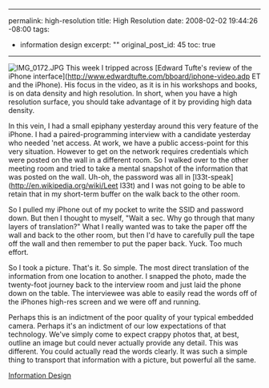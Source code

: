 ----- 
permalink: high-resolution
title: High Resolution
date: 2008-02-02 19:44:26 -08:00
tags:
- information design
excerpt: ""
original_post_id: 45
toc: true
-----
![IMG_0172.JPG](/images/2008/02/img-01721.jpg)
This week I tripped across [Edward Tufte's review of the iPhone interface](http://www.edwardtufte.com/bboard/iphone-video.adp ET and the iPhone). His focus in the video, as it is in his workshops and books, is on data density and high resolution. In short, when you have a high resolution surface, you should take advantage of it by providing high data density.

In this vein, I had a small epiphany yesterday around this very feature of the iPhone. I had a paired-programming interview with a candidate yesterday who needed 'net access. At work, we have a public access-point for this very situation. However to get on the network requires credentials which were posted on the wall in a different room. So I walked over to the other meeting room and tried to take a mental snapshot of the information that was posted on the wall. Uh-oh, the password was all in [l33t-speak](http://en.wikipedia.org/wiki/Leet l33t) and I was not going to be able to retain that in my short-term buffer on the walk back to the other room.

So I pulled my iPhone out of my pocket to write the SSID and password down. But then I thought to myself, "Wait a sec. Why go through that many layers of translation?" What I really wanted was to take the paper off the wall and back to the other room, but then I'd have to carefully pull the tape off the wall and then remember to put the paper back. Yuck. Too much effort.

So I took a picture. That's it. So simple. The most direct translation of the information from one location to another. I snapped the photo, made the twenty-foot journey back to the interview room and just laid the phone down on the table. The interviewee was able to easily read the words off of the iPhones high-res screen and we were off and running.



Perhaps this is an indictment of the poor quality of your typical embedded camera. Perhaps it's an indictment of our low expectations of that technology. We've simply come to expect crappy photos that, at best, outline an image but could never actually provide any detail. This was different. You could actually read the words clearly. It was such a simple thing to transport that information with a picture, but powerful all the same.


[Information Design](http://technorati.com/tag/Information%20Design)
